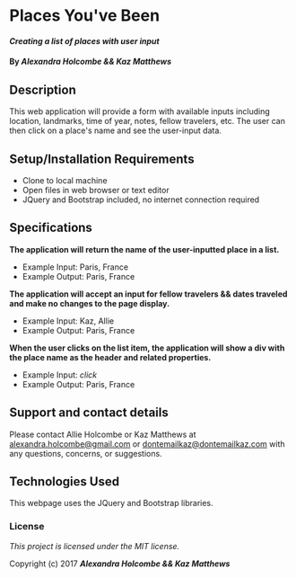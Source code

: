 # Places You've Been

#### _Creating a list of places with user input_

#### By _**Alexandra Holcombe && Kaz Matthews**_

## Description

This web application will provide a form with available inputs including location, landmarks, time of year, notes, fellow travelers, etc.  The user can then click on a place's name and see the user-input data.

## Setup/Installation Requirements

* Clone to local machine
* Open files in web browser or text editor
* JQuery and Bootstrap included, no internet connection required

## Specifications

**The application will return the name of the user-inputted place in a list.**
* Example Input: Paris, France
* Example Output: Paris, France

**The application will accept an input for fellow travelers && dates traveled and make no changes to the page display.**
* Example Input: Kaz, Allie
* Example Output: Paris, France

**When the user clicks on the list item, the application will show a div with the place name as the header and related properties.**
* Example Input: *click*
* Example Output: Paris, France


## Support and contact details

Please contact Allie Holcombe or Kaz Matthews at alexandra.holcombe@gmail.com or dontemailkaz@dontemailkaz.com with any questions, concerns, or suggestions.

## Technologies Used

This webpage uses the JQuery and Bootstrap libraries.

### License

*This project is licensed under the MIT license.*

Copyright (c) 2017 **_Alexandra Holcombe && Kaz Matthews_**
